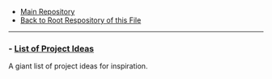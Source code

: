  - [Main Repository](https://github.com/blatant-trapdoor/cavann-s-utility-repository)
 - [Back to Root Respository of this File](https://github.com/blatant-trapdoor/cavann-s-utility-repository/tree/master/ReadMe's)
 
 ---

 ### - [List of Project Ideas](https://github.com/blatant-trapdoor/cavann-s-utility-repository/blob/master/ReadMe's/Minecraft-List-of-Project-Ideas.md)

  <p>  A giant list of project ideas for inspiration. </p>
